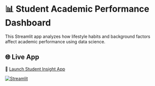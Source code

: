 # 📊 Student Academic Performance Dashboard

This Streamlit app analyzes how lifestyle habits and background factors affect academic performance using data science.

## 🌐 Live App  
🔗 [Launch Student Insight App](https://student-insight-app.streamlit.app)

[![Streamlit](https://static.streamlit.io/badges/streamlit_badge_black_white.svg)](https://student-insight-app.streamlit.app)
